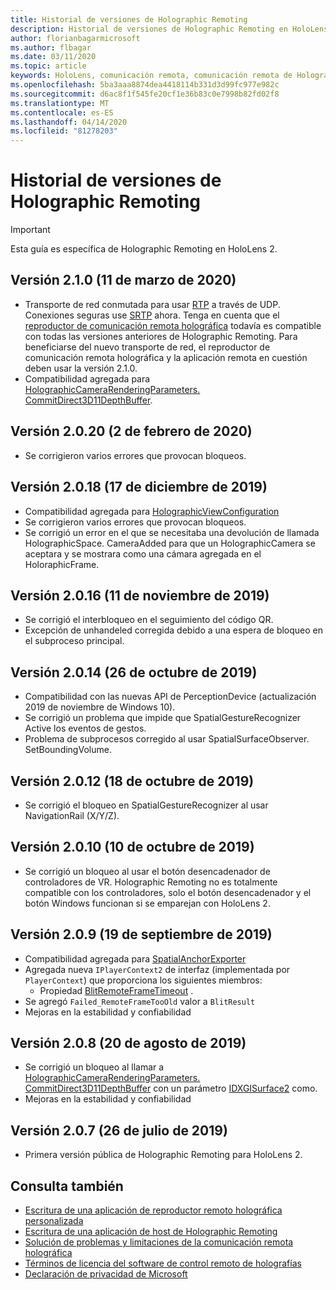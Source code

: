 ```yaml
---
title: Historial de versiones de Holographic Remoting
description: Historial de versiones de Holographic Remoting en HoloLens 2.
author: florianbagarmicrosoft
ms.author: flbagar
ms.date: 03/11/2020
ms.topic: article
keywords: HoloLens, comunicación remota, comunicación remota de Holographic
ms.openlocfilehash: 5ba3aaa8874dea4418114b331d3d99fc977e982c
ms.sourcegitcommit: d6ac8f1f545fe20cf1e36b83c0e7998b82fd02f8
ms.translationtype: MT
ms.contentlocale: es-ES
ms.lasthandoff: 04/14/2020
ms.locfileid: "81278203"
---
```

# <a name="holographic-remoting-version-history"></a>Historial de versiones de Holographic Remoting

> [!IMPORTANT]
> Esta guía es específica de Holographic Remoting en HoloLens 2.

## <a name="version-210-march-11-2020"></a>Versión 2.1.0 (11 de marzo de 2020)<a name="v2.1.0"></a>
* Transporte de red conmutada para usar [RTP](https://en.wikipedia.org/wiki/Real-time_Transport_Protocol) a través de UDP. Conexiones seguras use [SRTP](https://en.wikipedia.org/wiki/Secure_Real-time_Transport_Protocol) ahora. Tenga en cuenta que el [reproductor de comunicación remota holográfica](holographic-remoting-player.md) todavía es compatible con todas las versiones anteriores de Holographic Remoting. Para beneficiarse del nuevo transporte de red, el reproductor de comunicación remota holográfica y la aplicación remota en cuestión deben usar la versión 2.1.0.
* Compatibilidad agregada para [HolographicCameraRenderingParameters. CommitDirect3D11DepthBuffer](https://docs.microsoft.com/uwp/api/windows.graphics.holographic.holographiccamerarenderingparameters.commitdirect3d11depthbuffer#Windows_Graphics_Holographic_HolographicCameraRenderingParameters_CommitDirect3D11DepthBuffer_Windows_Graphics_DirectX_Direct3D11_IDirect3DSurface_). 

## <a name="version-2020-february-2-2020"></a>Versión 2.0.20 (2 de febrero de 2020)<a name="v2.0.20"></a>
* Se corrigieron varios errores que provocan bloqueos.

## <a name="version-2018-december-17-2019"></a>Versión 2.0.18 (17 de diciembre de 2019)<a name="v2.0.18"></a>
* Compatibilidad agregada para [HolographicViewConfiguration](https://docs.microsoft.com/uwp/api/windows.graphics.holographic.holographicviewconfiguration)
* Se corrigieron varios errores que provocan bloqueos.
* Se corrigió un error en el que se necesitaba una devolución de llamada HolographicSpace. CameraAdded para que un HolographicCamera se aceptara y se mostrara como una cámara agregada en el HoloraphicFrame.

## <a name="version-2016-november-11-2019"></a>Versión 2.0.16 (11 de noviembre de 2019)<a name="2.0.16"></a>
* Se corrigió el interbloqueo en el seguimiento del código QR.
* Excepción de unhandeled corregida debido a una espera de bloqueo en el subproceso principal.

## <a name="version-2014-october-26-2019"></a>Versión 2.0.14 (26 de octubre de 2019)<a name="v2.0.14"></a>
* Compatibilidad con las nuevas API de PerceptionDevice (actualización 2019 de noviembre de Windows 10).
* Se corrigió un problema que impide que SpatialGestureRecognizer Active los eventos de gestos.
* Problema de subprocesos corregido al usar SpatialSurfaceObserver. SetBoundingVolume.

## <a name="version-2012-october-18-2019"></a>Versión 2.0.12 (18 de octubre de 2019)<a name="v2.0.12"></a>
* Se corrigió el bloqueo en SpatialGestureRecognizer al usar NavigationRail (X/Y/Z).

## <a name="version-2010-october-10-2019"></a>Versión 2.0.10 (10 de octubre de 2019)<a name="v2.0.10"></a>
* Se corrigió un bloqueo al usar el botón desencadenador de controladores de VR. Holographic Remoting no es totalmente compatible con los controladores, solo el botón desencadenador y el botón Windows funcionan si se emparejan con HoloLens 2.

## <a name="version-209-september-19-2019"></a>Versión 2.0.9 (19 de septiembre de 2019)<a name="v2.0.9"></a>
* Compatibilidad agregada para [SpatialAnchorExporter](https://docs.microsoft.com/uwp/api/windows.perception.spatial.spatialanchorexporter)
* Agregada nueva ```IPlayerContext2``` de interfaz (implementada por ```PlayerContext```) que proporciona los siguientes miembros:
  - Propiedad [BlitRemoteFrameTimeout](holographic-remoting-create-player.md#BlitRemoteFrameTimeout) .
* Se agregó ```Failed_RemoteFrameTooOld``` valor a ```BlitResult```
* Mejoras en la estabilidad y confiabilidad

## <a name="version-208-august-20-2019"></a>Versión 2.0.8 (20 de agosto de 2019)<a name="v2.0.8"></a>

* Se corrigió un bloqueo al llamar a [HolographicCameraRenderingParameters. CommitDirect3D11DepthBuffer](https://docs.microsoft.com/uwp/api/windows.graphics.holographic.holographiccamerarenderingparameters.commitdirect3d11depthbuffer) con un parámetro [IDXGISurface2](https://docs.microsoft.com/windows/win32/api/dxgi1_2/nn-dxgi1_2-idxgisurface2) como.
* Mejoras en la estabilidad y confiabilidad

## <a name="version-207-july-26-2019"></a>Versión 2.0.7 (26 de julio de 2019)<a name="v2.0.7"></a>

* Primera versión pública de Holographic Remoting para HoloLens 2.

## <a name="see-also"></a>Consulta también
* [Escritura de una aplicación de reproductor remoto holográfica personalizada](holographic-remoting-create-player.md)
* [Escritura de una aplicación de host de Holographic Remoting](holographic-remoting-create-host.md)
* [Solución de problemas y limitaciones de la comunicación remota holográfica](holographic-remoting-troubleshooting.md)
* [Términos de licencia del software de control remoto de holografías](https://docs.microsoft.com/legal/mixed-reality/microsoft-holographic-remoting-software-license-terms)
* [Declaración de privacidad de Microsoft](https://go.microsoft.com/fwlink/?LinkId=521839)
